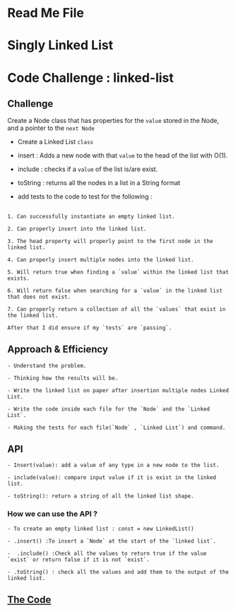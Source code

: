 # Read Me File

<!-- <https://www.youtube.com/watch?v=ZBdE8DElQQU> -->

# Singly Linked List

<!-- Short summary or background information -->

# Code Challenge : linked-list

## Challenge
<!-- Description of the challenge -->
Create a Node class that has properties for the `value` stored in the Node, and a pointer to the `next Node`

- Create a Linked List `class`

- insert : Adds a new node with that `value` to the head of the list with O(1).

- include : checks if a `value` of the list is/are exist.

- toString : returns all the nodes in a list in a String format

- add tests to the code to test for the following :

##

    1. Can successfully instantiate an empty linked list.

    2. Can properly insert into the linked list.

    3. The head property will properly point to the first node in the linked list.

    4. Can properly insert multiple nodes into the linked list.

    5. Will return true when finding a `value` within the linked list that exists.

    6. Will return false when searching for a `value` in the linked list that does not exist.

    7. Can properly return a collection of all the `values` that exist in the linked list.

    After that I did ensure if my `tests` are `passing`.

## Approach & Efficiency
<!-- What approach did you take? Why? What is the Big O space/time for this approach? -->

    - Understand the problem.

    - Thinking how the results will be.

    - Write the linked list on paper after insertion multiple nodes Linked List.

    - Write the code inside each file for the `Node` and the `Linked List`.

    - Making the tests for each file(`Node` , `Linked List`) and command.

## API
<!-- Description of each method publicly available to your Linked List -->

    - Insert(value): add a value of any type in a new node to the list.

    - include(value): compare input value if it is exist in the linked list.

    - toString(): return a string of all the linked list shape.

### How we can use the API ?

    - To create an empty linked list : const = new LinkedList()

    - .insert() :To insert a `Node` at the start of the `linked list`.

    -  .include() :Check all the values to return true if the value `exist` or return false if it is not `exist`.

    - .toString() : check all the values and add them to the output of the linked list.

## [The Code](../linked-list/)
